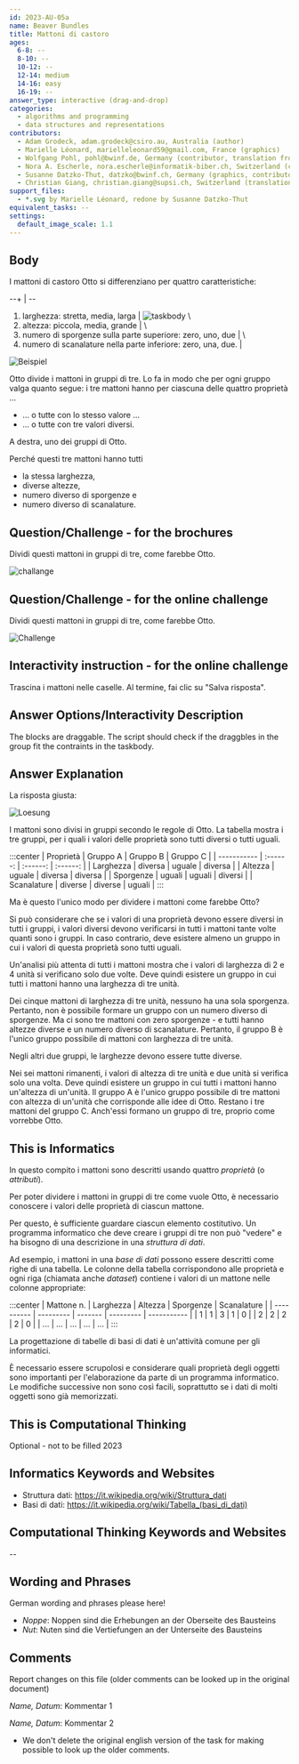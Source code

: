 ```yaml
---
id: 2023-AU-05a
name: Beaver Bundles
title: Mattoni di castoro 
ages:
  6-8: --
  8-10: --
  10-12: --
  12-14: medium
  14-16: easy
  16-19: --
answer_type: interactive (drag-and-drop)
categories:
  - algorithms and programming
  - data structures and representations
contributors:
  - Adam Grodeck, adam.grodeck@csiro.au, Australia (author)
  - Marielle Léonard, marielleleonard59@gmail.com, France (graphics)
  - Wolfgang Pohl, pohl@bwinf.de, Germany (contributor, translation from English into German)
  - Nora A. Escherle, nora.escherle@informatik-biber.ch, Switzerland (contributor)
  - Susanne Datzko-Thut, datzko@bwinf.ch, Germany (graphics, contributor)
  - Christian Giang, christian.giang@supsi.ch, Switzerland (translation from German into Italian)
support_files:
  - *.svg by Marielle Léonard, redone by Susanne Datzko-Thut
equivalent_tasks: --
settings:
  default_image_scale: 1.1
---
```



## Body

I mattoni di castoro Otto si differenziano per quattro caratteristiche:

--+ | --
1. larghezza: stretta, media, larga | ![taskbody](graphics/-ita/2023-AU-05-taskbody_compatible-ita.svg "Quattro proprietà") \
2. altezza: piccola, media, grande  | \
3. numero di sporgenze sulla parte superiore: zero, uno, due    | \
4. numero di scanalature nella parte inferiore: zero, una, due. |

![Beispiel](graphics/2023-AU-05_example.svg "Gruppo Otto (right)") 
 
Otto divide i mattoni in gruppi di tre. Lo fa in modo che per ogni gruppo valga quanto segue: i tre mattoni hanno per ciascuna delle quattro proprietà ...
- ... o tutte con lo stesso valore ...
- ... o tutte con tre valori diversi.

A destra, uno dei gruppi di Otto.

Perché questi tre mattoni hanno tutti

- la stessa larghezza,
- diverse altezze,
- numero diverso di sporgenze e
- numero diverso di scanalature.
 

## Question/Challenge - for the brochures

Dividi questi mattoni in gruppi di tre, come farebbe Otto.

![challange](graphics/2023-AU-05_interactive_task.svg "(95%)")
 

## Question/Challenge - for the online challenge

Dividi questi mattoni in gruppi di tre, come farebbe Otto.

![Challenge](graphics/2023-AU-05_interactive_task.svg) 
 
## Interactivity instruction - for the online challenge

Trascina i mattoni nelle caselle. Al termine, fai clic su "Salva risposta".


## Answer Options/Interactivity Description

The blocks are draggable. The script should check if the draggbles in the group fit the contraints in the taskbody.

## Answer Explanation

La risposta giusta:

![Loesung](graphics/2023-AU-05_interactive_task_solution-compatible.svg "Soluzione") 
 
I mattoni sono divisi in gruppi secondo le regole di Otto.
La tabella mostra i tre gruppi, per i quali i valori delle proprietà sono tutti diversi o tutti uguali.

:::center
| Proprietà   | Gruppo A | Gruppo B | Gruppo C |
| ----------- | :------: | :------: | :------: |
| Larghezza   | diversa  |  uguale  | diversa  |
| Altezza     |  uguale  | diversa  | diversa  |
| Sporgenze   |  uguali  |  uguali  | diversi  |
| Scanalature | diverse  | diverse  |  uguali  |
:::

Ma è questo l'unico modo per dividere i mattoni come farebbe Otto?

Si può considerare che se i valori di una proprietà devono essere diversi in tutti i gruppi, i valori diversi devono verificarsi in tutti i mattoni tante volte quanti sono i gruppi. In caso contrario, deve esistere almeno un gruppo in cui i valori di questa proprietà sono tutti uguali.

Un'analisi più attenta di tutti i mattoni mostra che i valori di larghezza di 2 e 4 unità si verificano solo due volte. Deve quindi esistere un gruppo in cui tutti i mattoni hanno una larghezza di tre unità.

Dei cinque mattoni di larghezza di tre unità, nessuno ha una sola sporgenza. Pertanto, non è possibile formare un gruppo con un numero diverso di sporgenze. Ma ci sono tre mattoni con zero sporgenze - e tutti hanno altezze diverse e un numero diverso di scanalature. Pertanto, il gruppo B è l'unico gruppo possibile di mattoni con larghezza di tre unità.

Negli altri due gruppi, le larghezze devono essere tutte diverse.

Nei sei mattoni rimanenti, i valori di altezza di tre unità e due unità si verifica solo una volta. Deve quindi esistere un gruppo in cui tutti i mattoni hanno un'altezza di un'unità. Il gruppo A è l'unico gruppo possibile di tre mattoni con altezza di un'unità che corrisponde alle idee di Otto. Restano i tre mattoni del gruppo C. Anch'essi formano un gruppo di tre, proprio come vorrebbe Otto.

## This is Informatics

In questo compito i mattoni sono descritti usando quattro _proprietà_ (o _attributi_).

Per poter dividere i mattoni in gruppi di tre come vuole Otto, è necessario conoscere i valori delle proprietà di ciascun mattone.

Per questo, è sufficiente guardare ciascun elemento costitutivo. Un programma informatico che deve creare i gruppi di tre non può "vedere" e ha bisogno di una descrizione in una _struttura di dati_.

Ad esempio, i mattoni in una _base di dati_ possono essere descritti come righe di una tabella. Le colonne della tabella corrispondono alle proprietà e ogni riga (chiamata anche _dataset_) contiene i valori di un mattone nelle colonne appropriate:

:::center
| Mattone n. | Larghezza | Altezza | Sporgenze | Scanalature |
| ---------- | --------- | ------- | --------- | ----------- |
| 1          | 1         | 3       | 1         | 0           |
| 2          | 2         | 2       | 2         | 0           |
| ...        | ...       | ...     | ...       | ...         |
:::

La progettazione di tabelle di basi di dati è un'attività comune per gli informatici.

È necessario essere scrupolosi e considerare quali proprietà degli oggetti sono importanti per l'elaborazione da parte di un programma informatico. Le modifiche successive non sono così facili, soprattutto se i dati di molti oggetti sono già memorizzati.


## This is Computational Thinking

Optional - not to be filled 2023


## Informatics Keywords and Websites

- Struttura dati: https://it.wikipedia.org/wiki/Struttura_dati
- Basi di dati: https://it.wikipedia.org/wiki/Tabella_(basi_di_dati)


## Computational Thinking Keywords and Websites

--


## Wording and Phrases

German wording and phrases please here!

 - _Noppe_: Noppen sind die Erhebungen an der Oberseite des Bausteins
 - _Nut_: Nuten sind die Vertiefungen an der Unterseite des Bausteins


## Comments

Report changes on this file (older comments can be looked up in the original document)

_Name, Datum_: Kommentar 1

_Name, Datum_: Kommentar 2

 * We don't delete the original english version of the task for making possible to look up the older comments.
